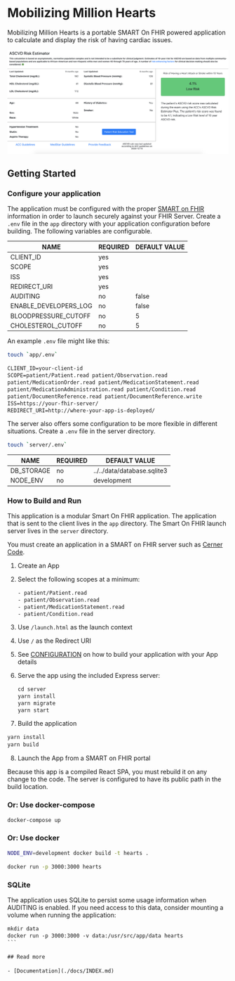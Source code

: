 # Mobilizing Million Hearts

Mobilizing Million Hearts is a portable SMART On FHIR powered application to calculate and display the risk of having cardiac issues.

![ASCVD Risk Estimator](resources/estimator.png)

## Getting Started

### Configure your application

The application must be configured with the proper [SMART on
FHIR](http://www.hl7.org/fhir/smart-app-launch/#ehr-launch-sequence) information
in order to launch securely against your FHIR Server. Create a `.env` file in
the `app` directory with your application configuration before building. The
following variables are configurable.

| NAME                  | REQUIRED | DEFAULT VALUE |
| --------------------- | -------- | ------------- |
| CLIENT_ID             | yes      |               |
| SCOPE                 | yes      |               |
| ISS                   | yes      |               |
| REDIRECT_URI          | yes      |               |
| AUDITING              | no       | false         |
| ENABLE_DEVELOPERS_LOG | no       | false         |
| BLOODPRESSURE_CUTOFF  | no       | 5             |
| CHOLESTEROL_CUTOFF    | no       | 5             |

An example `.env` file might like this:

```sh
touch `app/.env`
```

```
CLIENT_ID=your-client-id
SCOPE=patient/Patient.read patient/Observation.read patient/MedicationOrder.read patient/MedicationStatement.read patient/MedicationAdministration.read patient/Condition.read patient/DocumentReference.read patient/DocumentReference.write
ISS=https://your-fhir-server/
REDIRECT_URI=http://where-your-app-is-deployed/
```

The server also offers some configuration to be more flexible in different situations. Create a `.env` file in the server directory.

```sh
touch `server/.env`
```

| NAME       | REQUIRED | DEFAULT VALUE               |
| ---------- | -------- | --------------------------- |
| DB_STORAGE | no       | ../../data/database.sqlite3 |
| NODE_ENV   | no       | development                 |

### How to Build and Run

This application is a modular Smart On FHIR application. The application that is
sent to the client lives in the `app` directory. The Smart On FHIR launch server
lives in the `server` directory.

You must create an application in a SMART on FHIR server such as [Cerner
Code](https://code.cerner.com/developer/smart-on-fhir/).

1. Create an App
2. Select the following scopes at a minimum:

   ```
   - patient/Patient.read
   - patient/Observation.read
   - patient/MedicationStatement.read
   - patient/Condition.read
   ```

3. Use `/launch.html` as the launch context
4. Use `/` as the Redirect URI
5. See [CONFIGURATION](docs/CONFIGURATION.md) on how to build your application with your App details
6. Serve the app using the included Express server:

   ```
   cd server
   yarn install
   yarn migrate
   yarn start
   ```

7. Build the application

```sh
yarn install
yarn build
```

8. Launch the App from a SMART on FHIR portal

Because this app is a compiled React SPA, you must rebuild it on
any change to the code. The server is configured to have its public path
in the build location.

### Or: Use docker-compose

```
docker-compose up
```

### Or: Use docker

```sh
NODE_ENV=development docker build -t hearts .
```

```sh
docker run -p 3000:3000 hearts
```

### SQLite

The application uses SQLite to persist some usage information when AUDITING is
enabled. If you need access to this data, consider mounting a volume when
running the application:

````
mkdir data
docker run -p 3000:3000 -v data:/usr/src/app/data hearts
```

## Read more

- [Documentation](./docs/INDEX.md)
````
